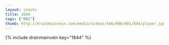 ```yaml
--- 
layout: sieutv
title: 1844
tags: ["001"]
thumb: http://drainmainvein.com/media/videos/tmb/000/001/844/player.jpg
---
```

{% include drainmainvein key="1844" %} 

